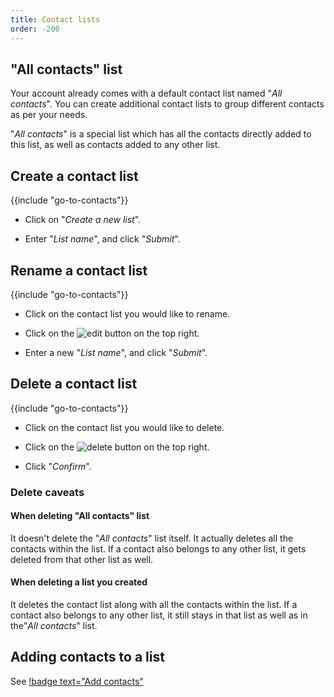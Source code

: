 ```yaml
---
title: Contact lists
order: -200
---
```


## "All contacts" list

Your account already comes with a default contact list named "*All contacts*". You can create additional contact lists to group different contacts as per your needs.

"*All contacts*" is a special list which has all the contacts directly added to this list, as well as contacts added to any other list.

## Create a contact list

{{include "go-to-contacts"}}

- Click on "*Create a new list*".

- Enter "*List name*", and click "*Submit*".

## Rename a contact list

{{include "go-to-contacts"}}

- Click on the contact list you would like to rename.

- Click on the ![edit](https://static.sociocs.com/icons-docs/pencil.svg) button on the top right.

- Enter a new "*List name*", and click "*Submit*".

## Delete a contact list

{{include "go-to-contacts"}}

- Click on the contact list you would like to delete.

- Click on the ![delete](https://static.sociocs.com/icons-docs/trash-can.svg) button on the top right.

- Click "*Confirm*".

### Delete caveats

#### When deleting "All contacts" list

It doesn't delete the "*All contacts*" list itself. It actually deletes all the contacts within the list. If a contact also belongs to any other list, it gets deleted from that other list as well.

#### When deleting a list you created

It deletes the contact list along with all the contacts within the list. If a contact also belongs to any other list, it still stays in that list as well as in the"*All contacts*" list.

## Adding contacts to a list

See [!badge text="Add contacts"](/contacts/add-contacts.md)
